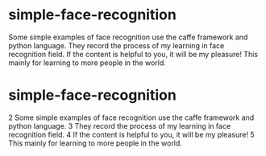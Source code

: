 # simple-face-recognition
Some simple examples of face recognition use the caffe framework and python language.
They record the process of my learning in face recognition field.
If the content is helpful to you, it will be my pleasure!
This mainly for learning to more people in the world.
# simple-face-recognition
2
Some simple examples of face recognition use the caffe framework and python language.
3
They record the process of my learning in face recognition field.
4
If the content is helpful to you, it will be my pleasure!
5
This mainly for learning to more people in the world.
